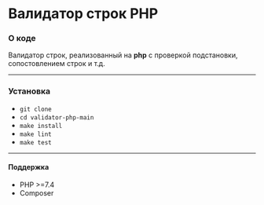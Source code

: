 # Валидатор строк PHP 

### О коде

Валидатор строк, реализованный на **php** с проверкой подстановки, сопостовлением строк и т.д.

---

### Установка

* `git clone`
* `cd validator-php-main`
* `make install`
* `make lint`
* `make test`

---

#### Поддержка
* PHP >=7.4
* Composer

